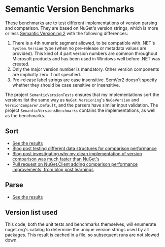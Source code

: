 # Semantic Version Benchmarks

These benchmarks are to test different implementations of version parsing and comparison. They are based on NuGet's version strings, which is more or less [Semantic Versioning 2](https://semver2.org) with the following differences:

1. There is a 4th numeric segment allowed, to be compatible with .NET's `System.Version` type (when no pre-release or metadata values are provided). This kind of 4 part version numbers are common throughout Microsoft products and has been used in Windows well before .NET was created.
2. Only the major version number is mandatory. Other version components are implicitly zero if not specified.
3. Pre-release label strings are case insensitive. SemVer2 doesn't specify whether they should be case sensitive or insensitive.

The project `SemanticVersionTests` ensures that my implementations sort the versions list the same way as `NuGet.Versioning`'s `NuGeVersion` and `VersionComparer.Default`, and the parsers have similar input validation. The project `SemanticVersionsBenchmarks` contains the implementations, as well as the benchmarks.

## Sort

* [See the results](SortBenchmarks.md)
* [Blog post testing different data structures for comparison performance](https://www.zivkan.com/blog/semver-sorting-performance-in-dotnet/)
* [Blog post investigating why my clean implementation of version comparison was much faster than NuGet's](https://www.zivkan.com/blog/nuget-version-performance-deep-dive/)
* [Pull request on NuGet.Client adding comparison performance improvements, from blog post learnings](https://github.com/NuGet/NuGet.Client/pull/3931)

## Parse

* [See the results](ParseBenchmarks.md)

## Version list used

This code, both the unit tests and benchmarks themselves, will enumerate nuget.org's catalog to determine the unique version strings used by all packages. This result is cached in a file, so subsequent runs are not slowed down.
